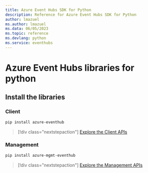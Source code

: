 ```yaml
---
title: Azure Event Hubs SDK for Python
description: Reference for Azure Event Hubs SDK for Python
author: lmazuel
ms.author: lmazuel
ms.data: 06/05/2023
ms.topic: reference
ms.devlang: python
ms.service: eventhubs
---
```

# Azure Event Hubs libraries for python

## Install the libraries


### Client

```bash
pip install azure-eventhub
```
> [!div class="nextstepaction"]
> [Explore the Client APIs](/python/api/overview/azure/eventhub-readme)


### Management

```bash
pip install azure-mgmt-eventhub
```
> [!div class="nextstepaction"]
> [Explore the Management APIs](/python/api/overview/azure/eventhubs/management)